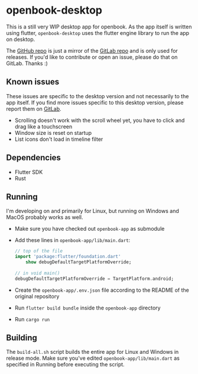 # openbook-desktop

This is a still very WIP desktop app for openbook. As the app itself is written using flutter, `openbook-desktop` uses the flutter engine library to run the app on desktop.

The [GitHub repo](https://github.com/999eagle/openbook-desktop) is just a mirror of the [GitLab repo](https://gitlab.com/999eagle/openbook-desktop) and is only used for releases. If you'd like to contribute or open an issue, please do that on GitLab. Thanks :)

## Known issues

These issues are specific to the desktop version and not necessarily to the app itself. If you find more issues specific to this desktop version, please report them on [GitLab](https://gitlab.com/999eagle/openbook-desktop).
 
* Scrolling doesn't work with the scroll wheel yet, you have to click and drag like a touchscreen
* Window size is reset on startup
* List icons don't load in timeline filter

## Dependencies

* Flutter SDK
* Rust

## Running

I'm developing on and primarily for Linux, but running on Windows and MacOS probably works as well.

* Make sure you have checked out `openbook-app` as submodule
* Add these lines in `openbook-app/lib/main.dart`:

	```dart
	// top of the file
	import 'package:flutter/foundation.dart'
        show debugDefaultTargetPlatformOverride;
	    
	// in void main()
    debugDefaultTargetPlatformOverride = TargetPlatform.android;
	```

* Create the `openbook-app/.env.json` file according to the README of the original repository
* Run `flutter build bundle` inside the `openbook-app` directory
* Run `cargo run`

## Building

The `build-all.sh` script builds the entire app for Linux and Windows in release mode. Make sure you've edited `openbook-app/lib/main.dart` as specified in Running before executing the script.
